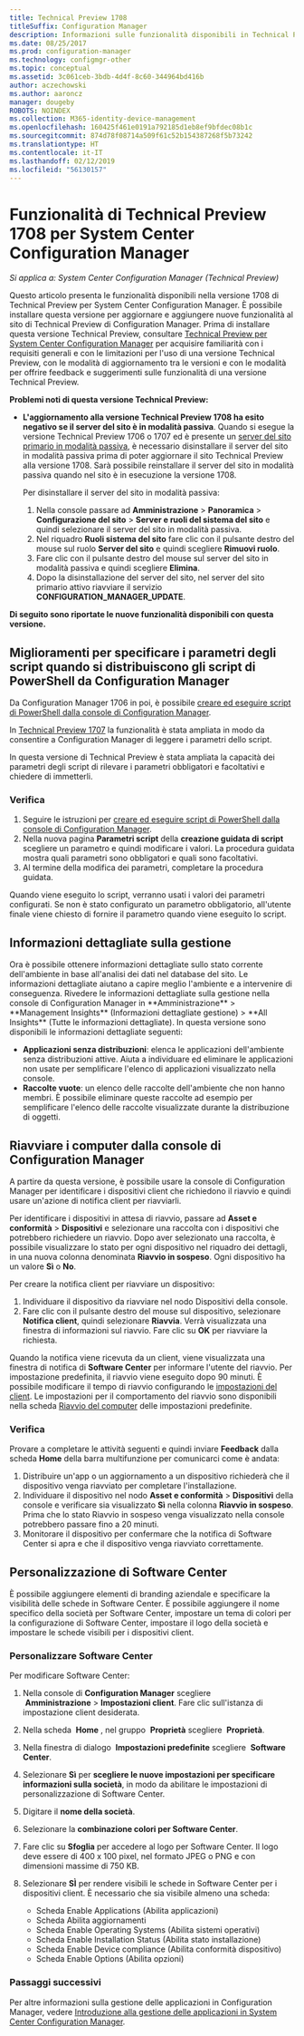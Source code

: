 ```yaml
---
title: Technical Preview 1708
titleSuffix: Configuration Manager
description: Informazioni sulle funzionalità disponibili in Technical Preview 1708 per System Center Configuration Manager.
ms.date: 08/25/2017
ms.prod: configuration-manager
ms.technology: configmgr-other
ms.topic: conceptual
ms.assetid: 3c061ceb-3bdb-4d4f-8c60-344964bd416b
author: aczechowski
ms.author: aaroncz
manager: dougeby
ROBOTS: NOINDEX
ms.collection: M365-identity-device-management
ms.openlocfilehash: 160425f461e0191a792185d1eb8ef9bfdec08b1c
ms.sourcegitcommit: 874d78f08714a509f61c52b154387268f5b73242
ms.translationtype: HT
ms.contentlocale: it-IT
ms.lasthandoff: 02/12/2019
ms.locfileid: "56130157"
---
```

# <a name="capabilities-in-technical-preview-1708-for-system-center-configuration-manager"></a>Funzionalità di Technical Preview 1708 per System Center Configuration Manager

*Si applica a: System Center Configuration Manager (Technical Preview)*

Questo articolo presenta le funzionalità disponibili nella versione 1708 di Technical Preview per System Center Configuration Manager. È possibile installare questa versione per aggiornare e aggiungere nuove funzionalità al sito di Technical Preview di Configuration Manager. Prima di installare questa versione Technical Preview, consultare [Technical Preview per System Center Configuration Manager](../../core/get-started/technical-preview.md) per acquisire familiarità con i requisiti generali e con le limitazioni per l'uso di una versione Technical Preview, con le modalità di aggiornamento tra le versioni e con le modalità per offrire feedback e suggerimenti sulle funzionalità di una versione Technical Preview.     


<!--  Known Issues Template   
**Known Issues in this Technical Preview:**
-   **Issue Name**. Details
    Workaround details.
-->
**Problemi noti di questa versione Technical Preview:**
- **L'aggiornamento alla versione Technical Preview 1708 ha esito negativo se il server del sito è in modalità passiva**. Quando si esegue la versione Technical Preview 1706 o 1707 ed è presente un [server del sito primario in modalità passiva](/sccm/core/get-started/capabilities-in-technical-preview-1706#site-server-role-high-availability), è necessario disinstallare il server del sito in modalità passiva prima di poter aggiornare il sito Technical Preview alla versione 1708. Sarà possibile reinstallare il server del sito in modalità passiva quando nel sito è in esecuzione la versione 1708.

  Per disinstallare il server del sito in modalità passiva:
  1. Nella console passare ad **Amministrazione** > **Panoramica** > **Configurazione del sito** > **Server e ruoli del sistema del sito** e quindi selezionare il server del sito in modalità passiva.
  2. Nel riquadro **Ruoli sistema del sito** fare clic con il pulsante destro del mouse sul ruolo **Server del sito** e quindi scegliere **Rimuovi ruolo**.
  3. Fare clic con il pulsante destro del mouse sul server del sito in modalità passiva e quindi scegliere **Elimina**.
  4. Dopo la disinstallazione del server del sito, nel server del sito primario attivo riavviare il servizio **CONFIGURATION_MANAGER_UPDATE**.




**Di seguito sono riportate le nuove funzionalità disponibili con questa versione.**  

<!--  Rough Section Template
##  FEATURE

### Procedure 1
### Try it out!  
 Try to complete the following tasks and then send us **Feedback** from the **Home** tab of the Ribbon to let us know how it worked:
 -  Task 1
 -  Task 2              
-->

## <a name="improvements-for-specifying-script-parameters-when-you-deploy-powershell-scripts-from-configuration-manager"></a>Miglioramenti per specificare i parametri degli script quando si distribuiscono gli script di PowerShell da Configuration Manager
<!-- 1236459 -->

Da Configuration Manager 1706 in poi, è possibile [creare ed eseguire script di PowerShell dalla console di Configuration Manager](/sccm/apps/deploy-use/create-deploy-scripts).

In [Technical Preview 1707](/sccm/core/get-started/capabilities-in-technical-preview-1707#add-parameters-when-you-deploy-powershell-scripts-from-configuration-manager) la funzionalità è stata ampliata in modo da consentire a Configuration Manager di leggere i parametri dello script.

In questa versione di Technical Preview è stata ampliata la capacità dei parametri degli script di rilevare i parametri obbligatori e facoltativi e chiedere di immetterli.

### <a name="try-it-out"></a>Verifica

1. Seguire le istruzioni per [creare ed eseguire script di PowerShell dalla console di Configuration Manager](/sccm/apps/deploy-use/create-deploy-scripts).
2. Nella nuova pagina **Parametri script** della **creazione guidata di script** scegliere un parametro e quindi modificare i valori.
La procedura guidata mostra quali parametri sono obbligatori e quali sono facoltativi.
4. Al termine della modifica dei parametri, completare la procedura guidata.

Quando viene eseguito lo script, verranno usati i valori dei parametri configurati. Se non è stato configurato un parametro obbligatorio, all'utente finale viene chiesto di fornire il parametro quando viene eseguito lo script.

## <a name="management-insights"></a>Informazioni dettagliate sulla gestione
<!-- 1353967 --> Ora è possibile ottenere informazioni dettagliate sullo stato corrente dell'ambiente in base all'analisi dei dati nel database del sito. Le informazioni dettagliate aiutano a capire meglio l'ambiente e a intervenire di conseguenza. Rivedere le informazioni dettagliate sulla gestione nella console di Configuration Manager in **Amministrazione**  > **Management Insights** (Informazioni dettagliate gestione) > **All Insights** (Tutte le informazioni dettagliate). In questa versione sono disponibili le informazioni dettagliate seguenti:

- **Applicazioni senza distribuzioni**: elenca le applicazioni dell'ambiente senza distribuzioni attive. Aiuta a individuare ed eliminare le applicazioni non usate per semplificare l'elenco di applicazioni visualizzato nella console.
- **Raccolte vuote**: un elenco delle raccolte dell'ambiente che non hanno membri. È possibile eliminare queste raccolte ad esempio per semplificare l'elenco delle raccolte visualizzate durante la distribuzione di oggetti.


## <a name="restart-computers-from-the-configuration-manager-console"></a>Riavviare i computer dalla console di Configuration Manager   
<!-- 1356283 --> A partire da questa versione, è possibile usare la console di Configuration Manager per identificare i dispositivi client che richiedono il riavvio e quindi usare un'azione di notifica client per riavviarli.

Per identificare i dispositivi in attesa di riavvio, passare ad **Asset e conformità** > **Dispositivi** e selezionare una raccolta con i dispositivi che potrebbero richiedere un riavvio. Dopo aver selezionato una raccolta, è possibile visualizzare lo stato per ogni dispositivo nel riquadro dei dettagli, in una nuova colonna denominata **Riavvio in sospeso**. Ogni dispositivo ha un valore **Sì** o **No**.

Per creare la notifica client per riavviare un dispositivo:
1.  Individuare il dispositivo da riavviare nel nodo Dispositivi della console.
2.  Fare clic con il pulsante destro del mouse sul dispositivo, selezionare **Notifica client**, quindi selezionare **Riavvia**. Verrà visualizzata una finestra di informazioni sul riavvio. Fare clic su **OK** per riavviare la richiesta.

Quando la notifica viene ricevuta da un client, viene visualizzata una finestra di notifica di **Software Center** per informare l'utente del riavvio. Per impostazione predefinita, il riavvio viene eseguito dopo 90 minuti. È possibile modificare il tempo di riavvio configurando le [impostazioni del client](/sccm/core/clients/deploy/configure-client-settings). Le impostazioni per il comportamento del riavvio sono disponibili nella scheda [Riavvio del computer](/sccm/core/clients/deploy/about-client-settings#computer-restart) delle impostazioni predefinite.


### <a name="try-it-out"></a>Verifica
Provare a completare le attività seguenti e quindi inviare **Feedback** dalla scheda **Home** della barra multifunzione per comunicarci come è andata:
1.  Distribuire un'app o un aggiornamento a un dispositivo richiederà che il dispositivo venga riavviato per completare l'installazione.
2.  Individuare il dispositivo nel nodo **Asset e conformità** > **Dispositivi** della console e verificare sia visualizzato **Sì** nella colonna **Riavvio in sospeso**. Prima che lo stato Riavvio in sospeso venga visualizzato nella console potrebbero passare fino a 20 minuti.
3.  Monitorare il dispositivo per confermare che la notifica di Software Center si apra e che il dispositivo venga riavviato correttamente.


## <a name="software-center-customization"></a>Personalizzazione di Software Center
<!-- 1351224 --> È possibile aggiungere elementi di branding aziendale e specificare la visibilità delle schede in Software Center. È possibile aggiungere il nome specifico della società per Software Center, impostare un tema di colori per la configurazione di Software Center, impostare il logo della società e impostare le schede visibili per i dispositivi client.

### <a name="customize-software-center"></a>Personalizzare Software Center

Per modificare Software Center:

1. Nella console di **Configuration Manager** scegliere  **Amministrazione** > **Impostazioni client**. Fare clic sull'istanza di impostazione client desiderata.
2. Nella scheda  **Home** , nel gruppo  **Proprietà** scegliere  **Proprietà**.
3. Nella finestra di dialogo  **Impostazioni predefinite** scegliere  **Software Center**.
4. Selezionare **Sì** per **scegliere le nuove impostazioni per specificare informazioni sulla società**, in modo da abilitare le impostazioni di personalizzazione di Software Center.
5. Digitare il **nome della società**.
6. Selezionare la **combinazione colori per Software Center**.
7. Fare clic su **Sfoglia** per accedere al logo per Software Center. Il logo deve essere di 400 x 100 pixel, nel formato JPEG o PNG e con dimensioni massime di 750 KB.
8. Selezionare **SÌ** per rendere visibili le schede in Software Center per i dispositivi client. È necessario che sia visibile almeno una scheda:

    -  Scheda Enable Applications (Abilita applicazioni)
    -  Scheda Abilita aggiornamenti
    -  Scheda Enable Operating Systems (Abilita sistemi operativi)
    -  Scheda Enable Installation Status (Abilita stato installazione)
    -  Scheda Enable Device compliance (Abilita conformità dispositivo)
    -  Scheda Enable Options (Abilita opzioni)

### <a name="next-steps"></a>Passaggi successivi

Per altre informazioni sulla gestione delle applicazioni in Configuration Manager, vedere [Introduzione alla gestione delle applicazioni in System Center Configuration Manager](/sccm/apps/understand/introduction-to-application-management).
